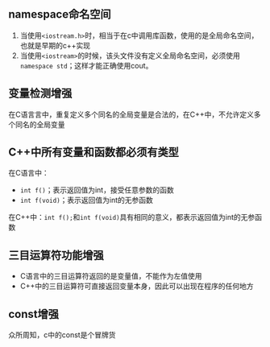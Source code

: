 ## namespace命名空间

1. 当使用`<iostream.h>`时，相当于在c中调用库函数，使用的是全局命名空间，也就是早期的c++实现
2. 当使用`<iostream>`的时候，该头文件没有定义全局命名空间，必须使用`namespace std`；这样才能正确使用cout。

## 变量检测增强

在C语⾔言中，重复定义多个同名的全局变量是合法的，在C++中，不允许定义多个同名的全局变量

## C++中所有变量和函数都必须有类型

在C语言中：

- `int f()`；表示返回值为int，接受任意参数的函数
- `int f(void)`；表示返回值为int的无参函数

在C++中：`int f();`和`int f(void)`具有相同的意义，都表示返回值为int的无参函数

## 三目运算符功能增强

- C语言中的三目运算符返回的是变量值，不能作为左值使用 
- C++中的三目运算符可直接返回变量本身，因此可以出现在程序的任何地方

## const增强 

众所周知，c中的const是个冒牌货

